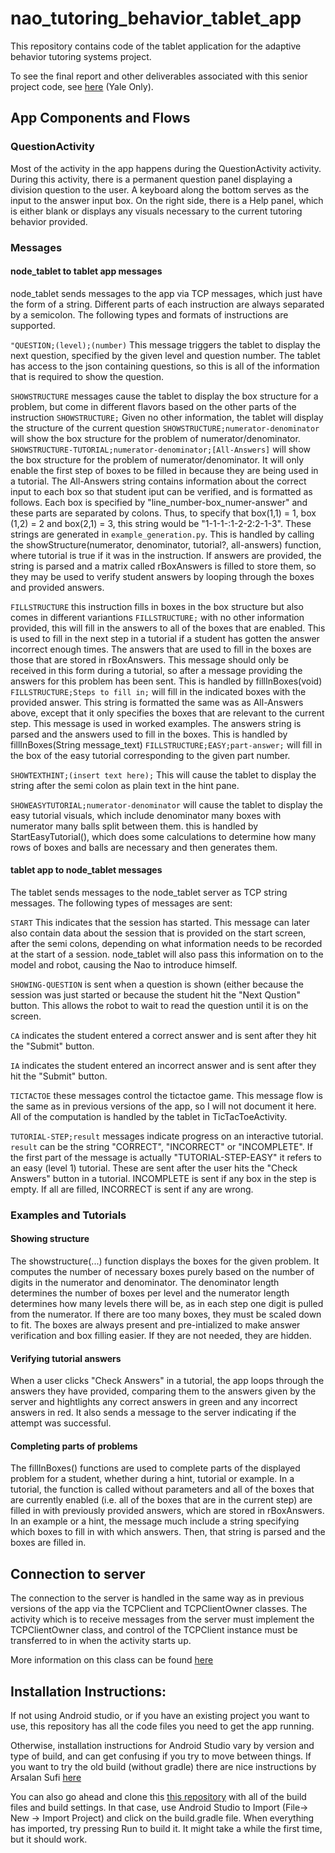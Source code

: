 # nao_tutoring_behavior_tablet_app

This repository contains code of the tablet application for the adaptive behavior tutoring systems project.

To see the final report and other deliverables associated with this senior project code, see [here](http://zoo.cs.yale.edu/classes/cs490/17-18a/zakrzewska.aleksandrakonstancja.akz4/) (Yale Only).

## App Components and Flows

### QuestionActivity
Most of the activity in the app happens during the QuestionActivity activity. During this activity, there is a permanent question panel displaying a division question to the user. A keyboard along the bottom serves as the input to the answer input box.
On the right side, there is a Help panel, which is either blank or displays any visuals necessary to the current tutoring behavior provided.

### Messages

#### node_tablet to tablet app messages

node_tablet sends messages to the app via TCP messages, which just have the form of a string. Different parts of each instruction are always separated by a semicolon. The following types and formats of instructions are supported.

`"QUESTION;(level);(number)` This message triggers the tablet to display the next question, specified by the given level and question number. The tablet has access to the json containing questions, so this is all of the information that is required to show the question.

`SHOWSTRUCTURE` messages cause the tablet to display the box structure for a problem, but come in different flavors based on the other parts of the instruction
    `SHOWSTRUCTURE;` Given no other information, the tablet will display the structure of the current question
    `SHOWSTRUCTURE;numerator-denominator` will show the box structure for the problem of numerator/denominator. 
    `SHOWSTRUCTURE-TUTORIAL;numerator-denominator;[All-Answers]` will show the box structure for the problem of numerator/denominator. It will only enable the first step of boxes to be filled in because they are being used in a tutorial. 
    The All-Answers string contains information about the correct input to each box so that student iput can be verified, and is formatted as follows. Each box is specified by "line_number-box_numer-answer" and these parts are separated by colons. Thus, to specify that box(1,1) = 1, box (1,2) = 2 and box(2,1) = 3, this string would be "1-1-1-:1-2-2:2-1-3". These strings are generated in `example_generation.py`.
    This is handled by calling the showStructure(numerator, denominator, tutorial?, all-answers) function, where tutorial is true if it was in the instruction. If answers are provided, the string is parsed and a matrix called rBoxAnswers is filled to store them, so they may be used to verify student answers by looping through the boxes and provided answers.
    
`FILLSTRUCTURE` this instruction fills in boxes in the box structure but also comes in different variantions 
    `FILLSTRUCTURE;` with no other information provided, this will fill in the answers to all of the boxes that are enabled. This is used to fill in the next step in a tutorial if a student has gotten the answer incorrect enough times. The answers that are used to fill in the boxes are those that are stored in rBoxAnswers. This message should only be received in this form during a tutorial, so after a message providing the answers for this problem has been sent. This is handled by fillInBoxes(void)
    `FILLSTRUCTURE;Steps to fill in;` will fill in the indicated boxes with the provided answer. This string is formatted the same was as All-Answers above, except that it only specifies the boxes that are relevant to the current step. This message is used in worked examples. The answers string is parsed and the answers used to fill in the boxes. This is handled by fillInBoxes(String message_text)
    `FILLSTRUCTURE;EASY;part-answer;` will fill in the box of the easy tutorial corresponding to the given part number.

`SHOWTEXTHINT;(insert text here);` This will cause the tablet to display the string after the semi colon as plain text in the hint pane. 

`SHOWEASYTUTORIAL;numerator-denominator` will cause the tablet to display the easy tutorial visuals, which include denominator many boxes with numerator many balls split between them. this is handled by StartEasyTutorial(), which does some calculations to determine how many rows of boxes and balls are necessary and then generates them.

#### tablet app to node_tablet messages

The tablet sends messages to the node_tablet server as TCP string messages. 
The following types of messages are sent:

`START` This indicates that the session has started. This message can later also contain data about the session that is provided on the start screen, after the semi colons, depending on what information needs to be recorded at the start of a session. node_tablet will also pass this information on to the model and robot, causing the Nao to introduce himself.

`SHOWING-QUESTION` is sent when a question is shown (either because the session was just started or because the student hit the "Next Qustion" button. This allows the robot to wait to read the question until it is on the screen.

`CA` indicates the student entered a correct answer and is sent after they hit the "Submit" button.

`IA` indicates the student entered an incorrect answer and is sent after they hit the "Submit" button.

`TICTACTOE` these messages control the tictactoe game. This message flow is the same as in previous versions of the app, so I will not document it here. All of the computation is handled by the tablet in TicTacToeActivity.
  
`TUTORIAL-STEP;result` messages indicate progress on an interactive tutorial. `result` can be the string "CORRECT", "INCORRECT" or "INCOMPLETE". If the first part of the message is actually "TUTORIAL-STEP-EASY" it refers to an easy (level 1) tutorial. These are sent after the user hits the "Check Answers" button in a tutorial. INCOMPLETE is sent if any box in the step is empty. If all are filled, INCORRECT is sent if any are wrong.

### Examples and Tutorials

#### Showing structure
The showstructure(...) function displays the boxes for the given problem. It computes the number of necessary boxes purely based on the number of digits in the numerator and denominator. The denominator length determines the number of boxes per level and the numerator length determines how many levels there will be, as in each step one digit is pulled from the numerator. If there are too many boxes, they must be scaled down to fit. The boxes are always present and pre-intialized to make answer verification and box filling easier. If they are not needed, they are hidden.

#### Verifying tutorial answers
When a user clicks "Check Answers" in a tutorial, the app loops through the answers they have provided, comparing them to the answers given by the server and hightlights any correct answers in green and any incorrect answers in red. It also sends a message to the server indicating if the attempt was successful.

#### Completing parts of problems
The fillInBoxes() functions are used to complete parts of the displayed problem for a student, whether during a hint, tutorial or example. In a tutorial, the function is called without parameters and all of the boxes that are currently enabled (i.e. all of the boxes that are in the current step) are filled in with previously provided answers, which are stored in rBoxAnswers. In an example or a hint, the message much include a string specifying which boxes to fill in with which answers. Then, that string is parsed and the boxes are filled in. 

## Connection to server
The connection to the server is handled in the same way as in previous versions of the app via the TCPClient and TCPClientOwner classes.
The activity which is to receive messages from the server must implement the TCPClientOwner class, and control of the TCPClient instance must be transferred to in when the activity starts up.

More information on this class can be found [here](https://github.com/ScazLab/nao_tutoring/blob/master/README.md#implementing-the-tcpclientowner-interface)


## Installation Instructions: 

If not using Android studio, or if you have an existing project you want to use, this repository has all the code files you need to get the app running. 

Otherwise, installation instructions for Android Studio vary by version and type of build, and can get confusing if you try to move between things. If you want to try the old build (without gradle) there are nice instructions by Arsalan Sufi [here](https://github.com/ScazLab/nao_tutoring/blob/master/README.md#installation-instructions-android-app) 

You can also go ahead and clone this [this repository](https://github.com/ScazLab/nao_tutoring_behavior_tablet_app_with_gradle) with all of the build files and build settings. In that case, use Android Studio to Import (File-> New -> Import Project) and click on the build.gradle file. When everything has imported, try pressing Run to build it. It might take a while the first time, but it should work.
